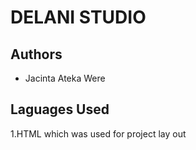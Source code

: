 # DELANI STUDIO

## Authors
* Jacinta Ateka Were

## Laguages Used
1.HTML which was used for project lay out